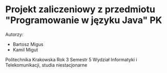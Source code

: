# Projekt zaliczeniowy z przedmiotu "Programowanie w języku Java" PK
Autorzy:
- Bartosz Migus
- Kamil Migut

Politechnika Krakowska Rok 3 Semestr 5 Wydział Informatyki i Telekomunikacji, studia niestacjonarne 
